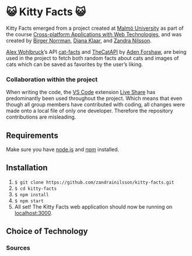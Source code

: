 # 😺 Kitty Facts 😺
Kitty Facts emerged from a project created at [Malmö University](https://mau.se/) as part of the course [Cross-platform Applications with Web Technologies](https://edu.mah.se/en/Course/DA355A), and was created by [Birger Norrman](https://github.com/BirgerNorrman), [Diana Klaar](https://github.com/dianaklaar), and [Zandra Nilsson](https://github.com/zandrainilsson). 

[Alex Wohlbruck](https://github.com/alexwohlbruck)’s API [cat-facts](https://alexwohlbruck.github.io/cat-facts/) and [TheCatAPI](https://docs.thecatapi.com/) by [Aden Forshaw](https://github.com/AdenForshaw), are being used in the project to fetch both random facts about cats and images of cats which can be saved as favorites by the user’s liking. 

### Collaboration within the project
When writing the code, the [VS Code](https://code.visualstudio.com/) extension [Live Share](https://visualstudio.microsoft.com/services/live-share/) has predominantly been used throughout the project. Which means that even though all group members have contributed with coding, all changes were made onto a local file of only one developer. Therefore the repository contributions are misleading.

## Requirements
Make sure you have [node.js](https://nodejs.org/en/) and [npm](https://www.npmjs.com/get-npm) installed.

## Installation
1. `$ git clone https://github.com/zandrainilsson/kitty-facts.git`
2. `$ cd kitty-facts`
3. `$ npm install`
4. `$ npm start`
5.  All set! The Kitty Facts web application should now be running on [localhost:3000](http://localhost:3000).

## Choice of Technology


### Sources
